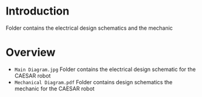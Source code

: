 # Introduction #
Folder contains the electrical design schematics and the mechanic


# Overview #
- `Main Diagram.jpg` Folder contains the electrical design schematic for the CAESAR robot
- `Mechanical Diagram.pdf` Folder contains design schematics the mechanic for the CAESAR robot
